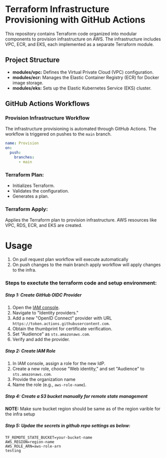 # Terraform Infrastructure Provisioning with GitHub Actions

This repository contains Terraform code organized into modular components to provision infrastructure on AWS. The infrastructure includes VPC, ECR, and EKS, each implemented as a separate Terraform module.

## Project Structure

- **modules/vpc:** Defines the Virtual Private Cloud (VPC) configuration.
- **modules/ecr:** Manages the Elastic Container Registry (ECR) for Docker image storage.
- **modules/eks:** Sets up the Elastic Kubernetes Service (EKS) cluster.

## GitHub Actions Workflows

### Provision Infrastructure Workflow

The infrastructure provisioning is automated through GitHub Actions. The workflow is triggered on pushes to the `main` branch.

```yaml
name: Provision 
on:
  push:
    branches:
      - main 
```

### Terraform Plan:
- Initializes Terraform.
- Validates the configuration.
- Generates a plan.

### Terraform Apply:
Applies the Terraform plan to provision infrastructure.
AWS resources like VPC, RDS, ECR, and EKS are created.

# Usage
1. On pull request plan workflow will execute automatically
2. On push changes to the main branch apply workflow will apply changes to the infra.

### Steps to exectute the terraform code and setup environment:
##### Step 1: Create GitHub OIDC Provider

1. Open the [IAM console](https://console.aws.amazon.com/iam/).
2. Navigate to "Identity providers."
3. Add a new "OpenID Connect" provider with URL `https://token.actions.githubusercontent.com`.
4. Obtain the thumbprint for certificate verification.
5. Set "Audience" as `sts.amazonaws.com`.
6. Verify and add the provider.

##### Step 2: Create IAM Role

1. In IAM console, assign a role for the new IdP.
2. Create a new role, choose "Web identity," and set "Audience" to `sts.amazonaws.com`.
3. Provide the organization name
4. Name the role (e.g., `aws-role-name`).

##### Step 4: Create a S3 bucket manually for remote state management
**NOTE:** Make sure bucket region should be same as of the region varible for the infra setup
##### Step 5: Updae the secrets in github repo settings as below:
```
TF_REMOTE_STATE_BUCKET=your-bucket-name
AWS_REGION=region-name
AWS_ROLE_ARN=aws-role-arn
testing
```

